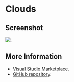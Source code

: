 # Clouds



## Screenshot
![](https://raw.githubusercontent.com/gerane/VSCodeThemes/master/gerane.Theme-Clouds/screenshot.png).


## More Information
* [Visual Studio Marketplace](https://marketplace.visualstudio.com/items/gerane.Theme-Clouds).
* [GitHub repository](https://github.com/gerane/VSCodeThemes).

